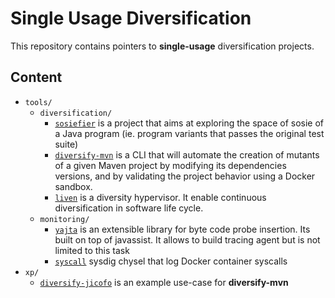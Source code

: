 # Single Usage Diversification

This repository contains pointers to **single-usage** diversification projects.

## Content
  - `tools/`
    - `diversification/`
      - [`sosiefier`](https://github.com/DIVERSIFY-project/sosiefier) is a project that aims at exploring the space of sosie of a Java program (ie. program variants that passes the original test suite)
      - [`diversify-mvn`](https://github.com/maxleiko/diversify-mvn) is a CLI that will automate the creation of mutants of a given Maven project by modifying its dependencies versions, and by validating the project behavior using a Docker sandbox.
      - [`liven`](https://github.com/diverse-project/liven) is a diversity hypervisor. It enable continuous diversification in software life cycle.
    - `monitoring/`
      - [`yajta`](https://github.com/diverse-project/yajta) is an extensible library for byte code probe insertion. Its built on top of javassist. It allows to build tracing agent but is not limited to this task
      - [`syscall`](https://gist.github.com/nharrand/6f73d26d0ea1ece5a301c8b68eff556c) sysdig chysel that log Docker container syscalls
  - `xp/`
    - [`diversify-jicofo`](https://github.com/maxleiko/diversify-jicofo) is an example use-case for **diversify-mvn**